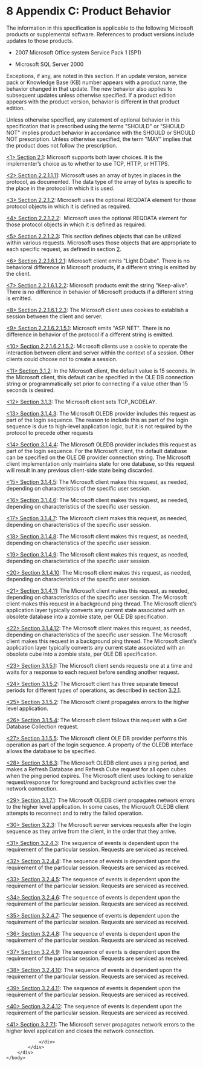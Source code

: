 <html dir="LTR" xmlns:mshelp="http://msdn.microsoft.com/mshelp" xmlns:ddue="http://ddue.schemas.microsoft.com/authoring/2003/5" xmlns:xlink="http://www.w3.org/1999/xlink" xmlns:tool="http://www.microsoft.com/tooltip">
    <head>
        <meta http-equiv="Content-Type" content="text/html; CHARSET=utf-8"></meta>
        <meta name="save" content="history"></meta>
        <title>8 Appendix C: Product Behavior</title>
        <xml>
            <mshelp:toctitle title="8 Appendix C: Product Behavior"></mshelp:toctitle>
            <mshelp:rltitle title="[MS-SSAS8]: Appendix C: Product Behavior"></mshelp:rltitle>
            <mshelp:keyword index="A" term="05c9e5c4-4566-418c-a56e-69fca8d73f4b"></mshelp:keyword>
            <mshelp:attr name="DCSext.ContentType" value="open specification"></mshelp:attr>
            <mshelp:attr name="AssetID" value="05c9e5c4-4566-418c-a56e-69fca8d73f4b"></mshelp:attr>
            <mshelp:attr name="TopicType" value="kbRef"></mshelp:attr>
            <mshelp:attr name="DCSext.Title" value="[MS-SSAS8]: Appendix C: Product Behavior" />
        </xml>
    </head>
    <body>
        <div id="header">
            <h1 class="heading">8 Appendix C: Product Behavior</h1>
        </div>
        <div id="mainSection">
            <div id="mainBody">
                <div id="allHistory" class="saveHistory"></div>
                <div id="sectionSection0" class="section" name="collapseableSection">
                    

<p>The information in this specification is applicable to the
following Microsoft products or supplemental software. References to product
versions include updates to those products.</p>

<ul><li><p><span><span> 
</span></span>2007 Microsoft Office system Service Pack 1 (SP1)</p>

</li><li><p><span><span> 
</span></span>Microsoft SQL Server 2000</p>

</li></ul><p>Exceptions, if any, are noted in this section. If an update
version, service pack or Knowledge Base (KB) number appears with a product
name, the behavior changed in that update. The new behavior also applies to
subsequent updates unless otherwise specified. If a product edition appears
with the product version, behavior is different in that product edition.</p>

<p>Unless otherwise specified, any statement of optional
behavior in this specification that is prescribed using the terms
&quot;SHOULD&quot; or &quot;SHOULD NOT&quot; implies product behavior in
accordance with the SHOULD or SHOULD NOT prescription. Unless otherwise
specified, the term &quot;MAY&quot; implies that the product does not follow
the prescription.</p>

<p><a id="Appendix_A_1"></a><a href="6aec7aaa-3b1e-45a3-a876-b50f3116c0af.md#Appendix_A_Target_1">&lt;1&gt;
Section 2.1</a>: Microsoft supports both layer choices. It is the implementer’s
choice as to whether to use TCP, HTTP, or HTTPS.</p>

<p><a id="Appendix_A_2"></a><a href="b7ecd364-e477-4296-b596-68d8ebf27187.md#Appendix_A_Target_2">&lt;2&gt;
Section 2.2.1.1.11</a>: Microsoft uses an array of bytes in places in the
protocol, as documented. The data type of the array of bytes is specific to the
place in the protocol in which it is used.</p>

<p><a id="Appendix_A_3"></a><a href="731b2d8d-a8bc-43b1-a5b9-a0f1b17afb37.md#Appendix_A_Target_3">&lt;3&gt;
Section 2.2.1.2</a>: Microsoft uses the optional REQDATA element for those
protocol objects in which it is defined as required.</p>

<p><a id="Appendix_A_4"></a><a href="9e8f10a1-0958-435d-b2e5-fde033b102cb.md#Appendix_A_Target_4">&lt;4&gt;
Section 2.2.1.2.2</a>:  Microsoft uses the optional REQDATA element for those
protocol objects in which it is defined as required.</p>

<p><a id="Appendix_A_5"></a><a href="4687bb0f-ba5d-4aa4-95c8-ea63bf93f4eb.md#Appendix_A_Target_5">&lt;5&gt;
Section 2.2.1.2.3</a>: This section defines objects that can be utilized within
various requests. Microsoft uses those objects that are appropriate to each
specific request, as defined in section <a href="8d2c5acb-eb98-477b-9fe2-c934b19fb018.md">2</a>.</p>

<p><a id="Appendix_A_6"></a><a href="0e20c503-eb3e-4958-80b3-1521e1d0f6f2.md#Appendix_A_Target_6">&lt;6&gt;
Section 2.2.1.6.1.2.1</a>: Microsoft client emits &quot;Light DCube&quot;.
There is no behavioral difference in Microsoft products, if a different string
is emitted by the client.</p>

<p><a id="Appendix_A_7"></a><a href="c2b9f128-76f3-48f9-b23d-6bf78516f842.md#Appendix_A_Target_7">&lt;7&gt;
Section 2.2.1.6.1.2.2</a>: Microsoft products emit the string
&quot;Keep-alive&quot;. There is no difference in behavior of Microsoft
products if a different string is emitted.</p>

<p><a id="Appendix_A_8"></a><a href="07669f9c-b91f-490a-95e2-50a4eee5b31e.md#Appendix_A_Target_8">&lt;8&gt;
Section 2.2.1.6.1.2.3</a>: The Microsoft client uses cookies to establish a
session between the client and server.</p>

<p><a id="Appendix_A_9"></a><a href="1a7610dd-30c2-4885-a815-fba29ba373ef.md#Appendix_A_Target_9">&lt;9&gt;
Section 2.2.1.6.2.1.5.1</a>: Microsoft emits &quot;ASP.NET&quot;. There is no
difference in behavior of the protocol if a different string is emitted.</p>

<p><a id="Appendix_A_10"></a><a href="5bfdc6e5-531b-4be3-8081-e32cd837e9a5.md#Appendix_A_Target_10">&lt;10&gt;
Section 2.2.1.6.2.1.5.2</a>: Microsoft clients use a cookie to operate the
interaction between client and server within the context of a session. Other
clients could choose not to create a session.</p>

<p><a id="Appendix_A_11"></a><a href="83358c5e-5bc4-485f-bf5b-2cb7f7f65443.md#Appendix_A_Target_11">&lt;11&gt;
Section 3.1.2</a>: In the Microsoft client, the default value is 15 seconds. In
the Microsoft client, this default can be specified in the OLE DB connection
string or programmatically set prior to connecting if a value other than 15
seconds is desired.</p>

<p><a id="Appendix_A_12"></a><a href="ee71829d-94af-40f5-bb94-28853b01af4c.md#Appendix_A_Target_12">&lt;12&gt;
Section 3.1.3</a>: The Microsoft client sets TCP_NODELAY.</p>

<p><a id="Appendix_A_13"></a><a href="7cb97fa9-a34b-4c5c-9ca6-84fef4b2ec70.md#Appendix_A_Target_13">&lt;13&gt;
Section 3.1.4.3</a>: The Microsoft OLEDB provider includes this request as part
of the login sequence. The reason to include this as part of the login sequence
is due to high-level application logic, but it is not required by the protocol
to precede other requests</p>

<p><a id="Appendix_A_14"></a><a href="65515641-feac-4923-9b09-636e997b0767.md#Appendix_A_Target_14">&lt;14&gt;
Section 3.1.4.4</a>: The Microsoft OLEDB provider includes this request as part
of the login sequence. For the Microsoft client, the default database can be
specified on the OLE DB provider connection string. The Microsoft client
implementation only maintains state for one database, so this request will
result in any previous client-side state being discarded.</p>

<p><a id="Appendix_A_15"></a><a href="56042637-740a-4d47-9484-d73425ad8f36.md#Appendix_A_Target_15">&lt;15&gt;
Section 3.1.4.5</a>: The Microsoft client makes this request, as needed,
depending on characteristics of the specific user session.</p>

<p><a id="Appendix_A_16"></a><a href="e7b70a04-4821-4ff0-abc8-be8934cda5b1.md#Appendix_A_Target_16">&lt;16&gt;
Section 3.1.4.6</a>: The Microsoft client makes this request, as needed,
depending on characteristics of the specific user session.</p>

<p><a id="Appendix_A_17"></a><a href="6f282c04-2f8e-469c-80e0-710a78370ee9.md#Appendix_A_Target_17">&lt;17&gt;
Section 3.1.4.7</a>: The Microsoft client makes this request, as needed,
depending on characteristics of the specific user session.</p>

<p><a id="Appendix_A_18"></a><a href="43829bab-a5bf-4634-85b1-f0fcc108221a.md#Appendix_A_Target_18">&lt;18&gt;
Section 3.1.4.8</a>: The Microsoft client makes this request, as needed,
depending on characteristics of the specific user session.</p>

<p><a id="Appendix_A_19"></a><a href="b2b99cbf-0393-4494-b537-f4d878a51f12.md#Appendix_A_Target_19">&lt;19&gt;
Section 3.1.4.9</a>: The Microsoft client makes this request, as needed,
depending on characteristics of the specific user session.</p>

<p><a id="Appendix_A_20"></a><a href="37f18ff7-1471-4fca-abe4-5cab6356e0f5.md#Appendix_A_Target_20">&lt;20&gt;
Section 3.1.4.10</a>: The Microsoft client makes this request, as needed,
depending on characteristics of the specific user session.</p>

<p><a id="Appendix_A_21"></a><a href="1cd73b2e-8476-4647-9f81-57516052add1.md#Appendix_A_Target_21">&lt;21&gt;
Section 3.1.4.11</a>: The Microsoft client makes this request, as needed,
depending on characteristics of the specific user session. The Microsoft client
makes this request in a background ping thread. The Microsoft client’s
application layer typically converts any current state associated with an
obsolete database into a zombie state, per OLE DB specification.</p>

<p><a id="Appendix_A_22"></a><a href="db0a2e21-2474-4898-9688-efb83e76a01e.md#Appendix_A_Target_22">&lt;22&gt;
Section 3.1.4.12</a>: The Microsoft client makes this request, as needed,
depending on characteristics of the specific user session. The Microsoft client
makes this request in a background ping thread. The Microsoft client’s application
layer typically converts any current state associated with an obsolete cube
into a zombie state, per OLE DB specification.</p>

<p><a id="Appendix_A_23"></a><a href="7496707a-5169-4c4b-a34e-c1aeefe245eb.md#Appendix_A_Target_23">&lt;23&gt;
Section 3.1.5.1</a>: The Microsoft client sends requests one at a time and
waits for a response to each request before sending another request.</p>

<p><a id="Appendix_A_24"></a><a href="0da4c77c-7d9c-4c4c-94e6-f6ac04d6b005.md#Appendix_A_Target_24">&lt;24&gt;
Section 3.1.5.2</a>: The Microsoft client has three separate timeout periods
for different types of operations, as described in section <a href="8bf97640-40f9-4cee-b72e-680485cc58c9.md">3.2.1</a>.</p>

<p><a id="Appendix_A_25"></a><a href="0da4c77c-7d9c-4c4c-94e6-f6ac04d6b005.md#Appendix_A_Target_25">&lt;25&gt;
Section 3.1.5.2</a>: The Microsoft client propagates errors to the higher level
application.</p>

<p><a id="Appendix_A_26"></a><a href="6259d3a3-766b-469b-a133-9a533294327a.md#Appendix_A_Target_26">&lt;26&gt;
Section 3.1.5.4</a>: The Microsoft client follows this request with a Get
Database Collection request.</p>

<p><a id="Appendix_A_27"></a><a href="cd059dbd-2679-42d1-bd08-1ffbe0b21367.md#Appendix_A_Target_27">&lt;27&gt;
Section 3.1.5.5</a>: The Microsoft client OLE DB provider performs this
operation as part of the login sequence. A property of the OLEDB interface
allows the database to be specified.</p>

<p><a id="Appendix_A_28"></a><a href="50e12205-4e5a-4bc9-986e-5b674341240b.md#Appendix_A_Target_28">&lt;28&gt;
Section 3.1.6.3</a>: The Microsoft OLEDB client uses a ping period, and makes a
Refresh Database and Refresh Cube request for all open cubes when the ping
period expires. The Microsoft client uses locking to serialize request/response
for foreground and background activities over the network connection.</p>

<p><a id="Appendix_A_29"></a><a href="78c1ede6-685f-433a-aff2-a6daba40ceac.md#Appendix_A_Target_29">&lt;29&gt;
Section 3.1.7.1</a>: The Microsoft OLEDB client propagates network errors to
the higher level application. In some cases, the Microsoft OLEDB client
attempts to reconnect and to retry the failed operation.</p>

<p><a id="Appendix_A_30"></a><a href="4786cded-1dab-4f2e-bda4-39915c52f6b8.md#Appendix_A_Target_30">&lt;30&gt;
Section 3.2.3</a>: The Microsoft server services requests after the login sequence
as they arrive from the client, in the order that they arrive.</p>

<p><a id="Appendix_A_31"></a><a href="69ebbd7c-7ad8-4751-9957-0f98052b4456.md#Appendix_A_Target_31">&lt;31&gt;
Section 3.2.4.3</a>: The sequence of events is dependent upon the requirement
of the particular session. Requests are serviced as received.</p>

<p><a id="Appendix_A_32"></a><a href="79a5f076-b722-4a61-aa97-2fd965917101.md#Appendix_A_Target_32">&lt;32&gt;
Section 3.2.4.4</a>: The sequence of events is dependent upon the requirement
of the particular session. Requests are serviced as received.</p>

<p><a id="Appendix_A_33"></a><a href="970b2bd6-dcdb-42c1-a6de-62feec04a181.md#Appendix_A_Target_33">&lt;33&gt;
Section 3.2.4.5</a>: The sequence of events is dependent upon the requirement
of the particular session. Requests are serviced as received.</p>

<p><a id="Appendix_A_34"></a><a href="5fab3de7-17e9-4ab7-b0cf-caee4095e33a.md#Appendix_A_Target_34">&lt;34&gt;
Section 3.2.4.6</a>: The sequence of events is dependent upon the requirement
of the particular session. Requests are serviced as received.</p>

<p><a id="Appendix_A_35"></a><a href="cca1a7db-662b-459f-8885-a37a509afbba.md#Appendix_A_Target_35">&lt;35&gt;
Section 3.2.4.7</a>: The sequence of events is dependent upon the requirement
of the particular session. Requests are serviced as received.</p>

<p><a id="Appendix_A_36"></a><a href="5e36db3e-77c8-408d-af31-1cb77171202d.md#Appendix_A_Target_36">&lt;36&gt;
Section 3.2.4.8</a>: The sequence of events is dependent upon the requirement
of the particular session. Requests are serviced as received.</p>

<p><a id="Appendix_A_37"></a><a href="f7735858-7add-42f0-b163-a4a3229dceb1.md#Appendix_A_Target_37">&lt;37&gt;
Section 3.2.4.9</a>: The sequence of events is dependent upon the requirement
of the particular session. Requests are serviced as received.</p>

<p><a id="Appendix_A_38"></a><a href="fd430bdb-48a6-43f0-8276-e37b4777681f.md#Appendix_A_Target_38">&lt;38&gt;
Section 3.2.4.10</a>: The sequence of events is dependent upon the requirement
of the particular session. Requests are serviced as received.</p>

<p><a id="Appendix_A_39"></a><a href="39edc79a-40dc-4396-9dd8-7cdd47aa69ee.md#Appendix_A_Target_39">&lt;39&gt;
Section 3.2.4.11</a>: The sequence of events is dependent upon the requirement
of the particular session. Requests are serviced as received.</p>

<p><a id="Appendix_A_40"></a><a href="b8e00050-4dd8-46c1-b4c4-c87b8e23fd6f.md#Appendix_A_Target_40">&lt;40&gt;
Section 3.2.4.12</a>: The sequence of events is dependent upon the requirement
of the particular session. Requests are serviced as received.</p>

<p><a id="Appendix_A_41"></a><a href="9a0e357c-b235-4a97-bd01-bd72f6b9c97a.md#Appendix_A_Target_41">&lt;41&gt;
Section 3.2.7.1</a>: The Microsoft server propagates network errors to the
higher level application and closes the network connection.</p>


                </div>
            </div>
        </div>
    </body>
</html>